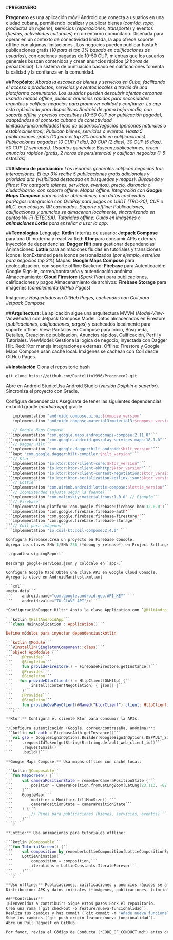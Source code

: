 #**PREGONERO**

**Pregonero** es una aplicación móvil Android que conecta a usuarios en una ciudad cubana, permitiendo localizar y publicar bienes (*comida, ropa, productos de higiene*), servicios (*reparaciones, transporte*) y eventos (*fiestas, actividades culturales*) en un entorno comunitario. Diseñada para operar en un contexto de conectividad limitada, la app ofrece soporte offline con algunas limitaciones . Los negocios pueden publicar hasta 5 publicaciones gratis (*10 para el top 3% basado en calificaciones de usuarios*), con opciones pagadas de 10-50 CUP, mientras que los usuarios generales buscan contenidos y crean anuncios rápidos (*2 horas de persistencia*). Un sistema de puntuación basado en calificaciones fomenta la calidad y la confianza en la comunidad.

##**Propósito:**
*Aborda la escasez de bienes y servicios en Cuba, facilitando el acceso a productos, servicios y eventos locales a través de una plataforma comunitaria. Los usuarios pueden descubrir ofertas cercanas usando mapas offline, publicar anuncios rápidos para necesidades urgentes y calificar negocios para promover calidad y confianza. La app está optimizada para dispositivos Android de gama baja-media, con soporte offline y precios accesibles (10-50 CUP por publicación pagada), adaptándose al contexto cubano de conectividad limitada.FuncionalidadesTipos de usuarios:Negocios (personas naturales o establecimientos): Publican bienes, servicios o eventos. Hasta 5 publicaciones gratis (10 para el top 3% basado en calificaciones). Publicaciones pagadas: 10 CUP (1 día), 20 CUP (2 días), 30 CUP (5 días), 50 CUP (2 semanas).
Usuarios generales: Buscan publicaciones, crean anuncios rápidos (gratis, 2 horas de persistencia) y califican negocios (1-5 estrellas).*

##**Sistema de puntuación:** 
*Los usuarios generales califican negocios tras interacciones. El top 3% recibe 5 publicaciones gratis adicionales y prioridad alta (visibilidad destacada en búsquedas y mapas).
Búsqueda y filtros: Por categoría (bienes, servicios, eventos), precio, distancia o ciudad/barrio, con soporte offline.
Mapas offline: Integración con **Google Maps Compose** para mostrar ubicaciones, con datos cacheados parPagos: Integración con QvaPay para pagos en USDT (TRC-20), CUP o MLC, con códigos QR cacheados.
Soporte offline: Publicaciones, calificaciones y anuncios se almacenan localmente, sincronizando en puntos Wi-Fi (ETECSA).
Tutoriales offline: Guías en imágenes o **animaciones Lottie** para enseñar a usar la app.*

##**Tecnologías** 
Lenguaje: **Kotlin**
Interfaz de usuario: **Jetpack Compose** para una UI moderna y reactiva
Red: **Ktor** para consumir APIs externas
Inyección de dependencias: **Dagger Hilt** para gestionar dependencias
Animaciones: **Lottie** para animaciones fluidas en tutoriales y transiciones
Íconos: IconExtended para íconos personalizados (*por ejemplo, estrellas para negocios top 3%*)
Mapas: **Google Maps Compose** para geolocalización, con soporte offline
Backend: **Firebase** para:Autenticación: Google Sign-In, correo/contraseña y autenticación anónima
Almacenamiento: **Cloud Firestore** (*Spark Plan*) para publicaciones, calificaciones y pagos
Almacenamiento de archivos: **Firebase Storage** para imágenes (*complementa GitHub Pages*)

Imágenes: *Hospedadas en GitHub Pages, cacheadas con Coil para Jetpack Compose*

##**Arquitectura:**
La aplicación sigue una arquitectura MVVM (*Model-View-ViewModel*) con Jetpack Compose:Model: Datos almacenados en Firestore (*publicaciones, calificaciones, pagos*) y cacheados localmente para soporte offline.
View: Pantallas en Compose para Inicio, Búsqueda, Detalles, Creación de publicación, Anuncios rápidos, Calificación, Perfil y Tutoriales.
ViewModel: Gestiona la lógica de negocio, inyectada con Dagger Hilt.
Red: Ktor maneja integraciones externas.
Offline: Firestore y Google Maps Compose usan caché local. Imágenes se cachean con Coil desde GitHub Pages.

##**Instalación**
Clona el repositorio:bash

```git clone https://github.com/Danielito1996/Pregonero2.git```

Abre en Android Studio:Usa Android Studio (*versión Dolphin o superior*).
Sincroniza el proyecto con Gradle.

Configura dependencias:Asegúrate de tener las siguientes dependencias en build.gradle (*módulo app*):gradle


```kotlin // Jetpack Compose
   implementation "androidx.compose.ui:ui:$compose_version"
   implementation "androidx.compose.material3:material3:$compose_version"```

   // Google Maps Compose
```implementation "com.google.maps.android:maps-compose:2.11.0"```
```implementation "com.google.android.gms:play-services-maps:18.1.0"```
```// Dagger Hilt```
```implementation "com.google.dagger:hilt-android:$hilt_version"```
```kapt "com.google.dagger:hilt-compiler:$hilt_version"```
```// Ktor```
```implementation "io.ktor:ktor-client-core:$ktor_version"```
```implementation "io.ktor:ktor-client-okhttp:$ktor_version"```
```implementation "io.ktor:ktor-client-content-negotiation:$ktor_version"```
```implementation "io.ktor:ktor-serialization-kotlinx-json:$ktor_version"```
```// Lottie```
```implementation "com.airbnb.android:lottie-compose:$lottie_version"```
```// IconExtended (ajusta según la fuente)```
```implementation "com.malinskiy:materialicons:1.0.0" // Ejemplo```
```// Firebase```
```implementation platform('com.google.firebase:firebase-bom:32.0.0')```
```implementation 'com.google.firebase:firebase-auth'```
```implementation 'com.google.firebase:firebase-firestore'```
```implementation 'com.google.firebase:firebase-storage'```
```// Coil para imágenes```
```implementation "io.coil-kt:coil-compose:2.4.0" ```

Configura Firebase:Crea un proyecto en Firebase Console.
Agrega las claves SHA-1/SHA-256 (*debug y release*) en Project Settings > Your Apps:bash

`./gradlew signingReport`

Descarga google-services.json y colócalo en `app/.`

Configura Google Maps:Obtén una clave API en Google Cloud Console.
Agrega la clave en AndroidManifest.xml:xml

```xml``
<meta-data```
```    android:name="com.google.android.geo.API_KEY" ```
```    android:value="TU_CLAVE_API"/>```

*ConfiguraciónDagger Hilt:* Anota la clase Application con `@HiltAndroidApp:kotlin`

```kotlin @HiltAndroidApp```
```class MainApplication : Application()```

Define módulos para inyectar dependencias:kotlin

```kotlin @Module```
```@InstallIn(SingletonComponent::class)```
```object AppModule {```
```    @Provides```
```    @Singleton```
```    fun provideFirestore() = FirebaseFirestore.getInstance()```
```    @Provides```
```    @Singleton```
```   fun provideKtorClient() = HttpClient(OkHttp) {```
```        install(ContentNegotiation) { json() }```
```    }```
```    @Provides```
```    @Singleton```
```    fun provideQvaPayClient(@Named("ktorClient") client: HttpClient) = QvaPayClient(client)```
```}```

**Ktor:** Configura el cliente Ktor para consumir la APIs.

*/Configura autenticación (Google, correo/contraseña, anónima)**:
```kotlin val auth = FirebaseAuth.getInstance()```
```val gso = GoogleSignInOptions.Builder(GoogleSignInOptions.DEFAULT_SIGN_IN)```
```    .requestIdToken(getString(R.string.default_web_client_id))```
```    .requestEmail()```
```    .build()```
    
**Google Maps Compose:** Usa mapas offline con caché local:

```kotlin @Composable```
```fun MapScreen() {```
```    val cameraPositionState = rememberCameraPositionState {```
```        position = CameraPosition.fromLatLngZoom(LatLng(23.113, -82.366), 10f)```
```    }```
```    GoogleMap(```
```        modifier = Modifier.fillMaxSize(),```
```        cameraPositionState = cameraPositionState```
```    ) {```
```        // Pines para publicaciones (bienes, servicios, eventos)```
```    }```
```}```

**Lottie:** Usa animaciones para tutoriales offline:

```kotlin @Composable```
```fun TutorialScreen() {```
```    val composition by rememberLottieComposition(LottieCompositionSpec.RawRes(R.raw.tutorial_animation))```
```    LottieAnimation(```
```        composition = composition,```
```        iterations = LottieConstants.IterateForever```
```    )```
```}```

**Uso offline:** Publicaciones, calificaciones y anuncios rápidos se almacenan en Firestore cache. Imágenes se cachean con Coil desde GitHub Pages o Firebase Storage.
Distribución: APK y datos iniciales (*imágenes, publicaciones, tutoriales*) se distribuyen vía Apklis o "paquete semanal" (USB) para minimizar descargas.

##**Contribuir**
¡Bienvenidos a contribuir! Sigue estos pasos:Fork el repositorio.
Crea una rama (`git checkout -b feature/nueva-funcionalidad`).
Realiza tus cambios y haz commit (`git commit -m "Añade nueva funcionalidad"`).
Sube los cambios (`git push origin feature/nueva-funcionalidad`).
Abre un Pull Request en GitHub.

Por favor, revisa el Código de Conducta (*CODE_OF_CONDUCT.md*) antes de contribuir.LicenciaEste proyecto está bajo la licencia MIT (*LICENSE*). Consulta el archivo LICENSE para más detalles.
